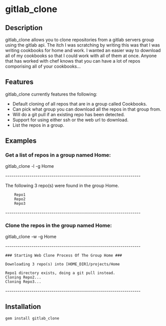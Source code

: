 # gitlab_clone

## Description
gitlab_clone allows you to clone repositories from a gitlab servers group using the gitlab api. The itch I was scratching by writing this was that I was writing cookbooks for home and work. I wanted an easier way to download all of my cookbooks so that I could work with all of them at once. Anyone that has worked with chef knows that you can have a lot of repos comporising all of your cookbooks...

## Features
gitlab_clone currently features the following:

* Default cloning of all repos that are in a group called Cookbooks.
* Can pick what group you can download all the repos in that group from. 
* Will do a git pull if an existing repo has been detected. 
* Support for using either ssh or the web url to download. 
* List the repos in a group. 

## Examples
### Get a list of repos in a group named Home:
  gitlab_clone -l -g Home
  
  \-------------------------------------------------------------------
  
  
  The following 3 repo(s) were found in the group Home.

		Repo1
		Repo2
		Repo3

\-------------------------------------------------------------------

### Clone the repos in the group named Home:
  gitlab_clone -w -g Home

\-------------------------------------------------------------------


	### Starting Web Clone Process Of The Group Home ###

	Downloading 3 repo(s) into [HOME_DIR]/projects/Home

	Repo1 directory exists, doing a git pull instead.
	Cloning Repo2...
	Cloning Repo3...

\-------------------------------------------------------------------


## Installation

    gem install gitlab_clone
